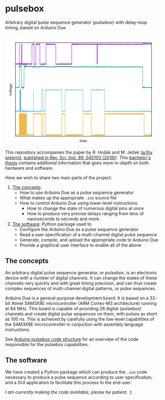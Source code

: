 # pulsebox
Arbitrary digital pulse sequence generator (_pulsebox_) with delay-loop timing, based on Arduino Due.

![Example of a four-channel digital pulse sequence](docs/images/example_sequence.png)

This repository accompanies the paper by R. Hošák and M. Ježek ([arXiv preprint](https://arxiv.org/abs/1801.02433), [published in Rev. Sci. Inst. 89, 045103 (2018)](https://doi.org/10.1063/1.5019685)). This [bachelor's thesis](docs/BachelorsThesisRH.pdf) contains additional information that goes more in-depth on both hardware and software.

Here we wish to share two main parts of the project:
1. [The concepts](#the-concepts):
   - How to use Arduino Due as a pulse sequence generator
   - What makes up the appropriate `.ino` source file
   - How to control Arduino Due using lower-level instructions
      + How to change the state of numerous digital pins at once
      + How to produce very precise delays ranging from tens of nanoseconds to seconds and more.
2. [The software](#the-software): Python package used to
   - Configure the Arduino Due as a pulse sequence generator
   - Read a user specification of a multi-channel digital pulse sequence
   - Generate, compile, and upload the appropriate code to Arduino Due
   - Provide a graphical user interface to enable all of the above

## The concepts
An arbitrary digital pulse sequence generator, or _pulsebox_, is an electronic device with a number of digital channels. It can change the states of these channels very quickly and with great timing precision, and can thus create complex sequences of multi-channel digital patterns, or pulse sequences.

Arduino Due is a general-purpose development board. It is based on a 32-bit Atmel SAM3X8E microcontroller (ARM Cortex-M3 architecture) running at 84 MHz.
This board is capable of providing 26 digital (pulsebox) channels and create digital pulse sequences on them, with pulses as short as 100 ns. This is achieved by carefully using the low-level capabilities of the SAM3X8E microcontroller in conjuction with assembly language instructions.

See [Arduino pulsebox code structure](https://github.com/rhosak/pulsebox/wiki/Arduino-pulsebox-code-structure) for an overview of the code responsible for the pulsebox capabilities.

## The software
We have created a Python package which can produce the `.ino` code necessary to produce a pulse sequence according to user specification, and a GUI application to facilitate this process to the end user.

_I am currently making the code available, please be patient._ :)
